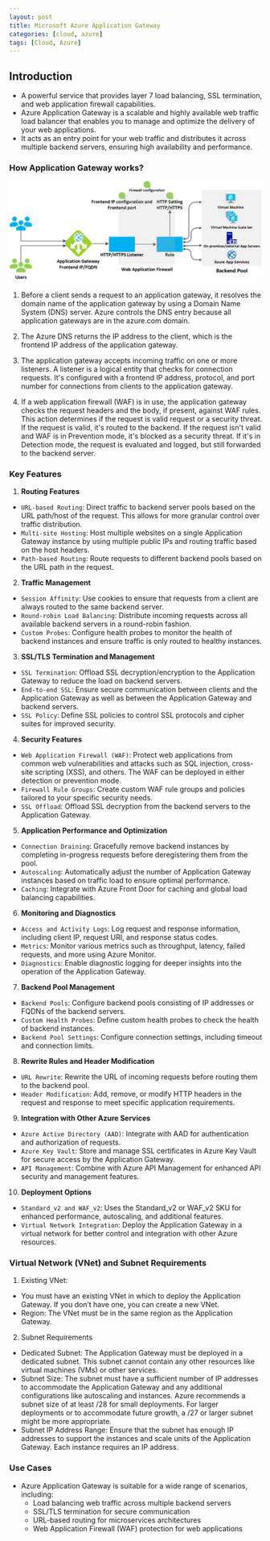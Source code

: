 ```yaml
---
layout: post
title: Microsoft Azure Application Gateway
categories: [cloud, azure]
tags: [Cloud, Azure]
---
```


## Introduction

- A powerful service that provides layer 7 load balancing, SSL termination, and web application firewall capabilities.
- Azure Application Gateway is a scalable and highly available web traffic load balancer that enables you to manage and optimize the delivery of your web applications. 
- It acts as an entry point for your web traffic and distributes it across multiple backend servers, ensuring high availability and performance.

### How Application Gateway works?

![Application Gateway](/assets/img/cloud/azure/how-application-gateway-works.png)

1. Before a client sends a request to an application gateway, it resolves the domain name of the application gateway by using a Domain Name System (DNS) server. Azure controls the DNS entry because all application gateways are in the azure.com domain.

2. The Azure DNS returns the IP address to the client, which is the frontend IP address of the application gateway.

3. The application gateway accepts incoming traffic on one or more listeners. A listener is a logical entity that checks for connection requests. It's configured with a frontend IP address, protocol, and port number for connections from clients to the application gateway.

4. If a web application firewall (WAF) is in use, the application gateway checks the request headers and the body, if present, against WAF rules. This action determines if the request is valid request or a security threat. If the request is valid, it's routed to the backend. If the request isn't valid and WAF is in Prevention mode, it's blocked as a security threat. If it's in Detection mode, the request is evaluated and logged, but still forwarded to the backend server.

### Key Features

1. **Routing Features**
- `URL-based Routing`: Direct traffic to backend server pools based on the URL path/host of the request. This allows for more granular control over traffic distribution.
- `Multi-site Hosting`: Host multiple websites on a single Application Gateway instance by using multiple public IPs and routing traffic based on the host headers.
- `Path-based Routing`: Route requests to different backend pools based on the URL path in the request.

2. **Traffic Management**
- `Session Affinity`: Use cookies to ensure that requests from a client are always routed to the same backend server.
- `Round-robin Load Balancing`: Distribute incoming requests across all available backend servers in a round-robin fashion.
- `Custom Probes`: Configure health probes to monitor the health of backend instances and ensure traffic is only routed to healthy instances.

3. **SSL/TLS Termination and Management**
- `SSL Termination`: Offload SSL decryption/encryption to the Application Gateway to reduce the load on backend servers.
- `End-to-end SSL`: Ensure secure communication between clients and the Application Gateway as well as between the Application Gateway and backend servers.
- `SSL Policy`: Define SSL policies to control SSL protocols and cipher suites for improved security.

4. **Security Features**
- `Web Application Firewall (WAF)`: Protect web applications from common web vulnerabilities and attacks such as SQL injection, cross-site scripting (XSS), and others. The WAF can be deployed in either detection or prevention mode.
- `Firewall Rule Groups`: Create custom WAF rule groups and policies tailored to your specific security needs.
- `SSL Offload`: Offload SSL decryption from the backend servers to the Application Gateway.

5. **Application Performance and Optimization**
- `Connection Draining`: Gracefully remove backend instances by completing in-progress requests before deregistering them from the pool.
- `Autoscaling`: Automatically adjust the number of Application Gateway instances based on traffic load to ensure optimal performance.
- `Caching`: Integrate with Azure Front Door for caching and global load balancing capabilities.

6. **Monitoring and Diagnostics**
- `Access and Activity Logs`: Log request and response information, including client IP, request URI, and response status codes.
- `Metrics`: Monitor various metrics such as throughput, latency, failed requests, and more using Azure Monitor.
- `Diagnostics`: Enable diagnostic logging for deeper insights into the operation of the Application Gateway.

7. **Backend Pool Management**
- `Backend Pools`: Configure backend pools consisting of IP addresses or FQDNs of the backend servers.
- `Custom Health Probes`: Define custom health probes to check the health of backend instances.
- `Backend Pool Settings`: Configure connection settings, including timeout and connection limits.

8. **Rewrite Rules and Header Modification**
- `URL Rewrite`: Rewrite the URL of incoming requests before routing them to the backend pool.
- `Header Modification`: Add, remove, or modify HTTP headers in the request and response to meet specific application requirements.

9. **Integration with Other Azure Services**
- `Azure Active Directory (AAD)`: Integrate with AAD for authentication and authorization of requests.
- `Azure Key Vault`: Store and manage SSL certificates in Azure Key Vault for secure access by the Application Gateway.
- `API Management`: Combine with Azure API Management for enhanced API security and management features.

10. **Deployment Options**
- `Standard_v2 and WAF_v2`: Uses the Standard_v2 or WAF_v2 SKU for enhanced performance, autoscaling, and additional features.
- `Virtual Network Integration`: Deploy the Application Gateway in a virtual network for better control and integration with other Azure resources.


### Virtual Network (VNet) and Subnet Requirements
1. Existing VNet:
- You must have an existing VNet in which to deploy the Application Gateway. If you don’t have one, you can create a new VNet.
- Region: The VNet must be in the same region as the Application Gateway.

2. Subnet Requirements
- Dedicated Subnet: The Application Gateway must be deployed in a dedicated subnet. This subnet cannot contain any other resources like virtual machines (VMs) or other services.
- Subnet Size: The subnet must have a sufficient number of IP addresses to accommodate the Application Gateway and any additional configurations like autoscaling and instances. Azure recommends a subnet size of at least /28 for small deployments. For larger deployments or to accommodate future growth, a /27 or larger subnet might be more appropriate.
- Subnet IP Address Range: Ensure that the subnet has enough IP addresses to support the instances and scale units of the Application Gateway. Each instance requires an IP address. 

### Use Cases

- Azure Application Gateway is suitable for a wide range of scenarios, including:
    + Load balancing web traffic across multiple backend servers
    + SSL/TLS termination for secure communication
    + URL-based routing for microservices architectures
    + Web Application Firewall (WAF) protection for web applications

